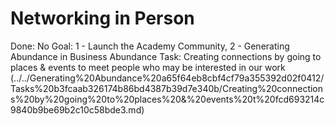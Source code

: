 # Networking in Person

Done: No
Goal: 1 - Launch the Academy Community, 2 - Generating Abundance in Business
Abundance Task: Creating connections by going to places & events to meet people who may be interested in our work (../../Generating%20Abundance%20a65f64eb8cbf4cf79a355392d02f0412/Tasks%20b3fcaab326174b86bd4387b39d7e340b/Creating%20connections%20by%20going%20to%20places%20&%20events%20t%20fcd693214c9840b9be69b2c10c58bde3.md)